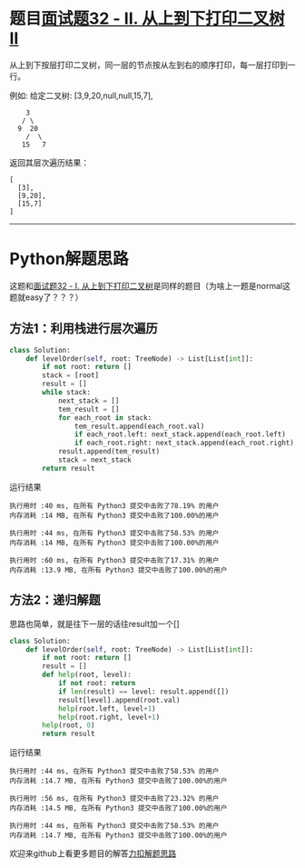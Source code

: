 # 题目[面试题32 - II. 从上到下打印二叉树 II](https://leetcode-cn.com/problems/cong-shang-dao-xia-da-yin-er-cha-shu-ii-lcof/)

从上到下按层打印二叉树，同一层的节点按从左到右的顺序打印，每一层打印到一行。

 

例如:
给定二叉树: [3,9,20,null,null,15,7],

```
    3
   / \
  9  20
    /  \
   15   7
```



返回其层次遍历结果：

```
[
  [3],
  [9,20],
  [15,7]
]
```





*****

# Python解题思路

这题和[面试题32 - I. 从上到下打印二叉树](https://leetcode-cn.com/problems/cong-shang-dao-xia-da-yin-er-cha-shu-lcof/)是同样的题目（为啥上一题是normal这题就easy了？？？）

## 方法1：利用栈进行层次遍历

```python
class Solution:
    def levelOrder(self, root: TreeNode) -> List[List[int]]:
        if not root: return []
        stack = [root]
        result = []
        while stack:
            next_stack = []
            tem_result = []
            for each_root in stack:
                tem_result.append(each_root.val)
                if each_root.left: next_stack.append(each_root.left)
                if each_root.right: next_stack.append(each_root.right)
            result.append(tem_result)
            stack = next_stack
        return result
```

运行结果

```
执行用时 :40 ms, 在所有 Python3 提交中击败了78.19% 的用户
内存消耗 :14 MB, 在所有 Python3 提交中击败了100.00%的用户

执行用时 :44 ms, 在所有 Python3 提交中击败了58.53% 的用户
内存消耗 :14 MB, 在所有 Python3 提交中击败了100.00%的用户

执行用时 :60 ms, 在所有 Python3 提交中击败了17.31% 的用户
内存消耗 :13.9 MB, 在所有 Python3 提交中击败了100.00%的用户
```

## 方法2：递归解题

思路也简单，就是往下一层的话往result加一个[]

```python
class Solution:
    def levelOrder(self, root: TreeNode) -> List[List[int]]:
        if not root: return []
        result = []
        def help(root, level):
            if not root: return
            if len(result) == level: result.append([])
            result[level].append(root.val)
            help(root.left, level+1)
            help(root.right, level+1)
        help(root, 0)
        return result
```

运行结果

```
执行用时 :44 ms, 在所有 Python3 提交中击败了58.53% 的用户
内存消耗 :14.7 MB, 在所有 Python3 提交中击败了100.00%的用户

执行用时 :56 ms, 在所有 Python3 提交中击败了23.32% 的用户
内存消耗 :14.5 MB, 在所有 Python3 提交中击败了100.00%的用户

执行用时 :44 ms, 在所有 Python3 提交中击败了58.53% 的用户
内存消耗 :14.7 MB, 在所有 Python3 提交中击败了100.00%的用户
```

欢迎来github上看更多题目的解答[力扣解题思路](https://github.com/WRAllen/LeetCode)

  